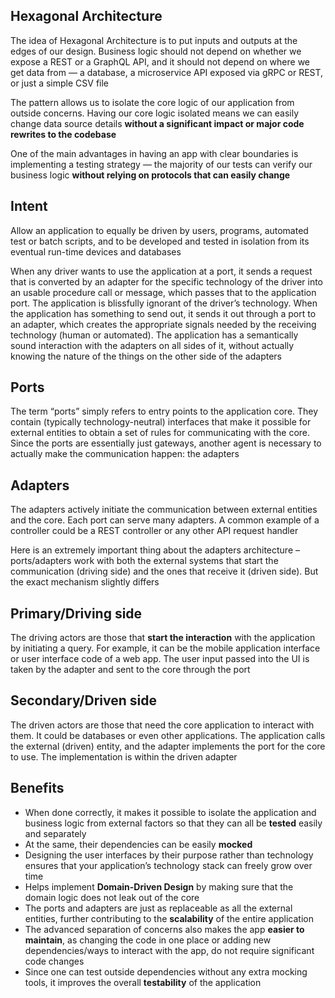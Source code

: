 ## Hexagonal Architecture

The idea of Hexagonal Architecture is to put inputs and outputs at the edges of our design. Business logic should not depend on whether we expose a REST or a GraphQL API, and it should not depend on where we get data from — a database, a microservice API exposed via gRPC or REST, or just a simple CSV file

The pattern allows us to isolate the core logic of our application from outside concerns. Having our core logic isolated means we can easily change data source details **without a significant impact or major code rewrites to the codebase**

One of the main advantages in having an app with clear boundaries is implementing a testing strategy — the majority of our tests can verify our business logic **without relying on protocols that can easily change**

## Intent

Allow an application to equally be driven by users, programs, automated test or batch scripts, and to be developed and tested in isolation from its eventual run-time devices and databases

When any driver wants to use the application at a port, it sends a request that is converted by an adapter for the specific technology of the driver into an usable procedure call or message, which passes that to the application port. The application is blissfully ignorant of the driver’s technology. When the application has something to send out, it sends it out through a port to an adapter, which creates the appropriate signals needed by the receiving technology (human or automated). The application has a semantically sound interaction with the adapters on all sides of it, without actually knowing the nature of the things on the other side of the adapters

## Ports

The term “ports” simply refers to entry points to the application core. They contain (typically technology-neutral) interfaces that make it possible for external entities to obtain a set of rules for communicating with the core. Since the ports are essentially just gateways, another agent is necessary to actually make the communication happen: the adapters

## Adapters

The adapters actively initiate the communication between external entities and the core. Each port can serve many adapters. A common example of a controller could be a REST controller or any other API request handler

Here is an extremely important thing about the adapters architecture – ports/adapters work with both the external systems that start the communication (driving side) and the ones that receive it (driven side). But the exact mechanism slightly differs

## Primary/Driving side

The driving actors are those that **start the interaction** with the application by initiating a query. For example, it can be the mobile application interface or user interface code of a web app. The user input passed into the UI is taken by the adapter and sent to the core through the port

## Secondary/Driven side

The driven actors are those that need the core application to interact with them. It could be databases or even other applications. The application calls the external (driven) entity, and the adapter implements the port for the core to use. The implementation is within the driven adapter

## Benefits

- When done correctly, it makes it possible to isolate the application and business logic from external factors so that they can all be **tested** easily and separately
- At the same, their dependencies can be easily **mocked**
- Designing the user interfaces by their purpose rather than technology ensures that your application’s technology stack can freely grow over time
- Helps implement **Domain-Driven Design** by making sure that the domain logic does not leak out of the core
- The ports and adapters are just as replaceable as all the external entities, further contributing to the **scalability** of the entire application
- The advanced separation of concerns also makes the app **easier to maintain**, as changing the code in one place or adding new dependencies/ways to interact with the app, do not require significant code changes
- Since one can test outside dependencies without any extra mocking tools, it improves the overall **testability** of the application
